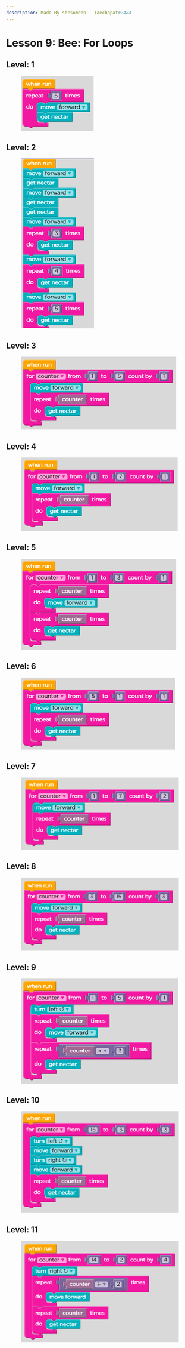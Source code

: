 ```yaml
---
description: Made By shesomean | Taechapat#2484
---
```


# Lesson 9: Bee: For Loops

## Level: 1

<figure><img src=".gitbook/assets/l9-1.PNG" alt=""><figcaption></figcaption></figure>

## Level: 2

<figure><img src=".gitbook/assets/l9-2.PNG" alt=""><figcaption></figcaption></figure>

## Level: 3

<figure><img src=".gitbook/assets/l9-3.PNG" alt=""><figcaption></figcaption></figure>

## Level: 4

<figure><img src=".gitbook/assets/l9-4.PNG" alt=""><figcaption></figcaption></figure>

## Level: 5

<figure><img src=".gitbook/assets/l9-5.PNG" alt=""><figcaption></figcaption></figure>

## Level: 6

<figure><img src=".gitbook/assets/l9-6.PNG" alt=""><figcaption></figcaption></figure>

## Level: 7

<figure><img src=".gitbook/assets/l9-7.PNG" alt=""><figcaption></figcaption></figure>

## Level: 8

<figure><img src=".gitbook/assets/l9-8.PNG" alt=""><figcaption></figcaption></figure>

## Level: 9

<figure><img src=".gitbook/assets/l9-9.PNG" alt=""><figcaption></figcaption></figure>

## Level: 10

<figure><img src=".gitbook/assets/l9-10.PNG" alt=""><figcaption></figcaption></figure>

## Level: 11

<figure><img src=".gitbook/assets/l9-11.PNG" alt=""><figcaption></figcaption></figure>
